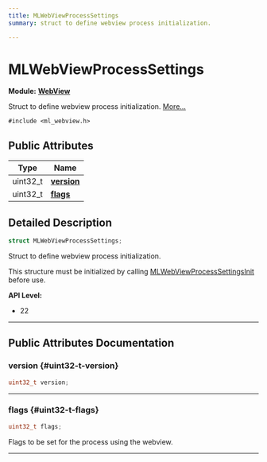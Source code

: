 ```yaml
---
title: MLWebViewProcessSettings
summary: struct to define webview process initialization. 

---
```


# MLWebViewProcessSettings

**Module:** **[WebView](/versioned_docs/version-22-Feb-2023/api-ref/api/Modules/group___web_view/group___web_view.md)**



Struct to define webview process initialization.  [More...](#detailed-description)


`#include <ml_webview.h>`

## Public Attributes

| Type           | Name           |
| -------------- | -------------- |
| uint32_t | **[version](/versioned_docs/version-22-Feb-2023/api-ref/api/Modules/group___web_view/struct_m_l_web_view_process_settings.md#uint32-t-version)**  |
| uint32_t | **[flags](/versioned_docs/version-22-Feb-2023/api-ref/api/Modules/group___web_view/struct_m_l_web_view_process_settings.md#uint32-t-flags)**  |

## Detailed Description

```cpp
struct MLWebViewProcessSettings;
```

Struct to define webview process initialization. 

This structure must be initialized by calling [MLWebViewProcessSettingsInit](/versioned_docs/version-22-Feb-2023/api-ref/api/Modules/group___web_view/group___web_view.md#void-mlwebviewprocesssettingsinit) before use.




**API Level:**
  * 22 




-----------
## Public Attributes Documentation

### version {#uint32-t-version}

```cpp
uint32_t version;
```






-----------

### flags {#uint32-t-flags}

```cpp
uint32_t flags;
```


Flags to be set for the process using the webview. 





-----------



